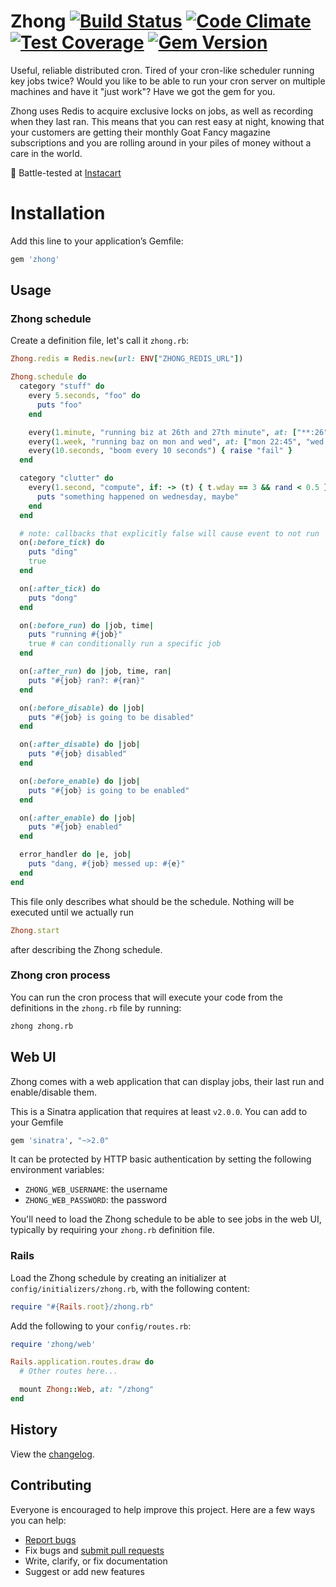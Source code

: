 # Zhong [![Build Status](https://travis-ci.org/nickelser/zhong.svg?branch=master)](https://travis-ci.org/nickelser/zhong) [![Code Climate](https://codeclimate.com/github/nickelser/zhong/badges/gpa.svg)](https://codeclimate.com/github/nickelser/zhong) [![Test Coverage](https://codeclimate.com/github/nickelser/zhong/badges/coverage.svg)](https://codeclimate.com/github/nickelser/zhong) [![Gem Version](https://badge.fury.io/rb/zhong.svg)](http://badge.fury.io/rb/zhong)

Useful, reliable distributed cron. Tired of your cron-like scheduler running key jobs twice? Would you like to be able to run your cron server on multiple machines and have it "just work"? Have we got the gem for you.

Zhong uses Redis to acquire exclusive locks on jobs, as well as recording when they last ran. This means that you can rest easy at night, knowing that your customers are getting their monthly Goat Fancy magazine subscriptions and you are rolling around in your piles of money without a care in the world.

:tangerine: Battle-tested at [Instacart](https://www.instacart.com/opensource)
# Installation

Add this line to your application’s Gemfile:

```ruby
gem 'zhong'
```

## Usage

### Zhong schedule
Create a definition file, let's call it `zhong.rb`:

```ruby
Zhong.redis = Redis.new(url: ENV["ZHONG_REDIS_URL"])

Zhong.schedule do
  category "stuff" do
    every 5.seconds, "foo" do
      puts "foo"
    end

    every(1.minute, "running biz at 26th and 27th minute", at: ["**:26", "**:27"]) { puts "biz" }
    every(1.week, "running baz on mon and wed", at: ["mon 22:45", "wed 23:13"]) { puts "baz" }
    every(10.seconds, "boom every 10 seconds") { raise "fail" }
  end

  category "clutter" do
    every(1.second, "compute", if: -> (t) { t.wday == 3 && rand < 0.5 }) do
      puts "something happened on wednesday, maybe"
    end
  end

  # note: callbacks that explicitly false will cause event to not run
  on(:before_tick) do
    puts "ding"
    true
  end

  on(:after_tick) do
    puts "dong"
  end

  on(:before_run) do |job, time|
    puts "running #{job}"
    true # can conditionally run a specific job
  end

  on(:after_run) do |job, time, ran|
    puts "#{job} ran?: #{ran}"
  end

  on(:before_disable) do |job|
    puts "#{job} is going to be disabled"
  end

  on(:after_disable) do |job|
    puts "#{job} disabled"
  end

  on(:before_enable) do |job|
    puts "#{job} is going to be enabled"
  end

  on(:after_enable) do |job|
    puts "#{job} enabled"
  end

  error_handler do |e, job|
    puts "dang, #{job} messed up: #{e}"
  end
end
```

This file only describes what should be the schedule. Nothing will be executed
until we actually run
```ruby
Zhong.start
```
after describing the Zhong schedule.

### Zhong cron process

You can run the cron process that will execute your code from the definitions
in the `zhong.rb` file by running:
```sh
zhong zhong.rb
```

## Web UI

Zhong comes with a web application that can display jobs, their last run and
enable/disable them.

This is a Sinatra application that requires at least `v2.0.0`. You can add to your Gemfile
```ruby
gem 'sinatra', "~>2.0"
```

It can be protected by HTTP basic authentication by
setting the following environment variables:
- `ZHONG_WEB_USERNAME`: the username
- `ZHONG_WEB_PASSWORD`: the password

You'll need to load the Zhong schedule to be able to see jobs in the web UI, typically
by requiring your `zhong.rb` definition file.

### Rails
Load the Zhong schedule by creating an initializer at `config/initializers/zhong.rb`,
with the following content:
```ruby
require "#{Rails.root}/zhong.rb"
```

Add the following to your `config/routes.rb`:
```ruby
require 'zhong/web'

Rails.application.routes.draw do
  # Other routes here...

  mount Zhong::Web, at: "/zhong"
end
```

## History

View the [changelog](https://github.com/nickelser/zhong/blob/master/CHANGELOG.md).

## Contributing

Everyone is encouraged to help improve this project. Here are a few ways you can help:

- [Report bugs](https://github.com/nickelser/zhong/issues)
- Fix bugs and [submit pull requests](https://github.com/nickelser/zhong/pulls)
- Write, clarify, or fix documentation
- Suggest or add new features
